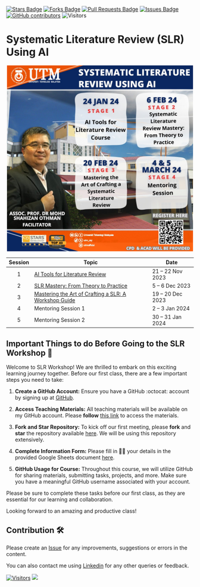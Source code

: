 <a href="https://github.com/drshahizan/SLR-FC/stargazers"><img src="https://img.shields.io/github/stars/drshahizan/SLR-FC" alt="Stars Badge"/></a>
<a href="https://github.com/drshahizan/SLR-FC/network/members"><img src="https://img.shields.io/github/forks/drshahizan/SLR-FC" alt="Forks Badge"/></a>
<a href="https://github.com/drshahizan/SLR-FC"><img src="https://img.shields.io/github/issues-pr/drshahizan/SLR-FC" alt="Pull Requests Badge"/></a>
<a href="https://github.com/drshahizan/SLR-FC/issues"><img src="https://img.shields.io/github/issues/drshahizan/SLR-FC" alt="Issues Badge"/></a>
<a href="https://github.com/drshahizan/SLR-FC/graphs/contributors"><img alt="GitHub contributors" src="https://img.shields.io/github/contributors/drshahizan/SLR-FC?color=2b9348"></a>
![Visitors](https://api.visitorbadge.io/api/visitors?path=https%3A%2F%2Fgithub.com%2Fdrshahizan%2FSLR-FC&labelColor=%23d9e3f0&countColor=%23697689&style=flat)

# Systematic Literature Review (SLR) Using AI

<p align="center">
<img src="/images/all%20slr.jpeg"  height="500" />
</p>

| Session | Topic                                                    | Date                                | 
|:---------:|----------------------------------------------------------|-------------------------------------|
| 1       | [AI Tools for Literature Review](./materials/session1.md) | 21 – 22 Nov 2023                   | 
| 2       | [SLR Mastery: From Theory to Practice](https://drshahizan.gitbook.io/slr/)                     | 5 – 6 Dec 2023                    | 
| 3       | [Mastering the Art of Crafting a SLR: A Workshop Guide](./materials/session3.md)    | 19 – 20 Dec 2023                  | 
| 4       | Mentoring Session 1                                       | 2 – 3 Jan 2024  | 
| 5       | Mentoring Session 2                                       | 30 – 31 Jan 2024  | 

## Important Things to do Before Going to the SLR Workshop 🚀
Welcome to SLR Workshop! We are thrilled to embark on this exciting learning journey together. Before our first class, there are a few important steps you need to take:

1. **Create a GitHub Account:**
   Ensure you have a GitHub :octocat: account by signing up at [GitHub](https://github.com/login).

2. **Access Teaching Materials:**
   All teaching materials will be available on my GitHub account. Please **follow** [this link](https://github.com/drshahizan) to access the materials.

3. **Fork and Star Repository:**
   To kick off our first meeting, please **fork** and **star** the repository available [here](https://github.com/drshahizan/SLR-FC). We will be using this repository extensively.

4. **Complete Information Form:**
   Please fill in 🧑‍💻 your details in the provided Google Sheets document [here](https://docs.google.com/spreadsheets/d/1O8WQF5og-kMD-ITbdSuULYJsoF2bqt8xpizaTeMuYpc/edit#gid=791205809).

5. **GitHub Usage for Course:**
   Throughout this course, we will utilize GitHub for sharing materials, submitting tasks, projects, and more. Make sure you have a meaningful GitHub username associated with your account.

Please be sure to complete these tasks before our first class, as they are essential for our learning and collaboration.

Looking forward to an amazing and productive class!


## Contribution 🛠️
Please create an [Issue](https://github.com/drshahizan/SLR-FC/issues) for any improvements, suggestions or errors in the content.

You can also contact me using [Linkedin](https://www.linkedin.com/in/drshahizan/) for any other queries or feedback.

[![Visitors](https://api.visitorbadge.io/api/visitors?path=https%3A%2F%2Fgithub.com%2Fdrshahizan&labelColor=%23697689&countColor=%23555555&style=plastic)](https://visitorbadge.io/status?path=https%3A%2F%2Fgithub.com%2Fdrshahizan)
![](https://hit.yhype.me/github/profile?user_id=81284918)


